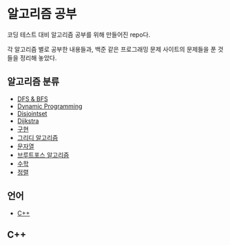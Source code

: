 # 알고리즘 공부
코딩 테스트 대비 알고리즘 공부를 위해 만들어진 repo다. 

각 알고리즘 별로 공부한 내용들과, 백준 같은 프로그래밍 문제 사이트의 문제들을 푼 것들을 정리해 놓았다.

## 알고리즘 분류
+ [DFS & BFS](https://github.com/dngus1683/codingTestStudy/tree/master/%EC%95%8C%EA%B3%A0%EB%A6%AC%EC%A6%98/DFS%20%26%20BFS)
+ [Dynamic Programming](https://github.com/dngus1683/codingTestStudy/tree/master/%EC%95%8C%EA%B3%A0%EB%A6%AC%EC%A6%98/DP)
+ [Disjointset](https://github.com/dngus1683/codingTestStudy/tree/master/%EC%95%8C%EA%B3%A0%EB%A6%AC%EC%A6%98/Disjointset%20)
+ [Dijkstra](https://github.com/dngus1683/codingTestStudy/tree/master/%EC%95%8C%EA%B3%A0%EB%A6%AC%EC%A6%98/dijkstra)
+ [구현]()
+ [그리디 알고리즘]()
+ [문자열]()
+ [브루트포스 알고리즘]()
+ [수학]()
+ [정렬]()

## 언어 
+ [C++](https://github.com/dngus1683/codingTestStudy?tab=readme-ov-file#C++)

## C++
